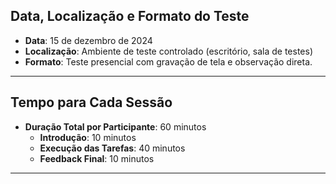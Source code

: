 ## **Data, Localização e Formato do Teste**
- **Data**: 15 de dezembro de 2024
- **Localização**: Ambiente de teste controlado (escritório, sala de testes)
- **Formato**: Teste presencial com gravação de tela e observação direta.

---
## **Tempo para Cada Sessão**
- **Duração Total por Participante**: 60 minutos
  - **Introdução**: 10 minutos
  - **Execução das Tarefas**: 40 minutos
  - **Feedback Final**: 10 minutos

---
